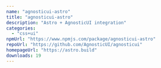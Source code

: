 ```yaml
---
name: "agnosticui-astro"
title: "agnosticui-astro"
description: "Astro + AgnosticUI integration"
categories:
  - "css+ui"
npmUrl: "https://www.npmjs.com/package/agnosticui-astro"
repoUrl: "https://github.com/AgnosticUI/agnosticui"
homepageUrl: "https://astro.build"
downloads: 19
---
```

